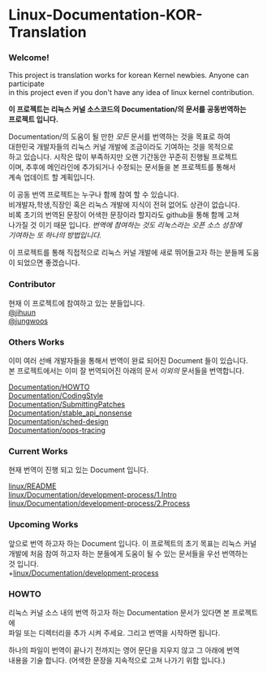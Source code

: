 # Linux-Documentation-KOR-Translation

### Welcome!
This project is translation works for korean Kernel newbies. Anyone can participate     
in this project even if you don't have any idea of linux kernel contribution.   

__이 프로젝트는 리눅스 커널 소스코드의 Documentation/의 문서를 공동번역하는__   
__프로젝트 입니다.__			

Documentation/의 도움이 될 만한 _모든_ 문서를 번역하는 것을 목표로 하여	
대한민국 개발자들의 리눅스 커널 개발에 조금이라도 기여하는 것을 목적으로	
하고 있습니다. 시작은 많이 부족하지만 오랜 기간동안 꾸준히 진행될 프로젝트	
이며, 추후에 메인라인에 추가되거나 수정되는 문서들을 본 프로젝트를 통해서	
계속 업데이트 할 계획입니다.	

이 공동 번역 프로젝트는 누구나 함께 참여 할 수 있습니다.    
비개발자,학생,직장인 혹은 리눅스 개발에 지식이 전혀 없어도 상관이 없습니다.  
비록 초기의 번역된 문장이 어색한 문장이라 할지라도 github을 통해 함께 고쳐   
나가질 것 이기 때문 입니다. _번역에 참여하는 것도 리눅스라는 오픈 소스 성장에_  
_기여하는 또 하나의 방법입니다._  

이 프로젝트를 통해 직접적으로 리눅스 커널 개발에 새로 뛰어들고자 하는 분들께	
도움이 되었으면 좋겠습니다.	

### Contributor	
현재 이 프로젝트에 참여하고 있는 분들입니다.		
[@jihuun](https://github.com/jihuun)    
[@jungwoos](https://github.com/jungwoos)    

### Others Works	
이미 여러 선배 개발자들을 통해서 번역이 완료 되어진 Document 들이 있습니다.     
본 프로젝트에서는 이미 잘 번역되어진 아래의 문서 _이외의_ 문서들을 번역합니다.	

[Documentation/HOWTO](https://wiki.kldp.org/wiki.php/HOWTO)     
[Documentation/CodingStyle](https://wiki.kldp.org/wiki.php/LinuxKernelCodingStyle)      
[Documentation/SubmittingPatches](https://wiki.kldp.org/wiki.php/SubmittingPatches)	        
[Documentation/stable_api_nonsense](https://wiki.kldp.org/wiki.php/stable_api_nonsense.txt)	    
[Documentation/sched-design](https://wiki.kldp.org/wiki.php/sched-design.txt)		    
[Documentation/oops-tracing](https://wiki.kldp.org/wiki.php/oops-tracing.txt)		    

### Current Works   
현재 번역이 진행 되고 있는 Document 입니다. 

[linux/README](https://github.com/jihuun/Linux-Documentation-KOR-Translation/blob/master/linux/README)  
[linux/Documentation/development-process/1.Intro](https://github.com/jihuun/Linux-Documentation-KOR-Translation/blob/master/linux/Documentation/development-process/1.Intro)  
[linux/Documentation/development-process/2.Process](https://github.com/jihuun/Linux-Documentation-KOR-Translation/blob/master/linux/Documentation/development-process/2.Process)  

### Upcoming Works  
앞으로 번역 하고자 하는 Document 입니다. 이 프로젝트의 초기 목표는 리눅스 커널  
개발에 처음 참여 하고자 하는 분들에게 도움이 될 수 있는 문서들을 우선 번역하는  
것 입니다.       
+[linux/Documentation/development-process](https://github.com/jihuun/Linux-Documentation-KOR-Translation/tree/master/linux/Documentation/development-process)    

### HOWTO 
리눅스 커널 소스 내의 번역 하고자 하는 Documentation 문서가 있다면 본 프로젝트에	
파일 또는 디렉터리을 추가 시켜 주세요. 그리고 번역을 시작하면 됩니다.   

하나의 파일이 번역이 끝나기 전까지는 영어 문단을 지우지 않고 그 아래에 번역     
내용을 기술 합니다. (어색한 문장을 지속적으로 고쳐 나가기 위함 입니다.)  
 
